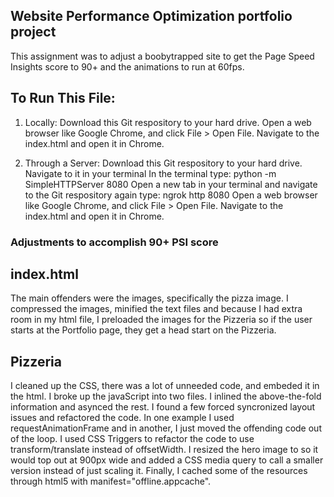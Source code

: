 ## Website Performance Optimization portfolio project
This assignment was to adjust a boobytrapped site to get the Page Speed Insights score to 90+ and the animations to run at 60fps.

## To Run This File:
1. Locally: 
Download this Git respository to your hard drive. 
Open a web browser like Google Chrome, and click File > Open File. 
Navigate to the index.html and open it in Chrome. 

2. Through a Server: 
Download this Git respository to your hard drive. 
Navigate to it in your terminal
In the terminal type: python -m SimpleHTTPServer 8080
Open a new tab in your terminal and navigate to the Git respository again
type: ngrok http 8080
Open a web browser like Google Chrome, and click File > Open File. 
Navigate to the index.html and open it in Chrome. 


### Adjustments to accomplish 90+ PSI score

## index.html
The main offenders were the images, specifically the pizza image. I compressed the images, minified the text files and because I had extra room in my html file, I preloaded the images for the Pizzeria so if the user starts at the Portfolio page, they get a head start on the Pizzeria.

## Pizzeria
I cleaned up the CSS, there was a lot of unneeded code, and embeded it in the html. I broke up the javaScript into two files. I inlined the above-the-fold information and asynced the rest. I found a few forced syncronized layout issues and refactored the code. In one example I used requestAnimationFrame and in another, I just moved the offending code out of the loop. I used CSS Triggers to refactor the code to use transform/translate instead of offsetWidth. I resized the hero image to so it would top out at 900px wide and added a CSS media query to call a smaller version instead of just scaling it. Finally, I cached some of the resources through html5 with manifest="offline.appcache".
